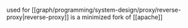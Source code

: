 used for [[graph/programming/system-design/proxy/reverse-proxy|reverse-proxy]]
is a minimized fork of [[apache]]